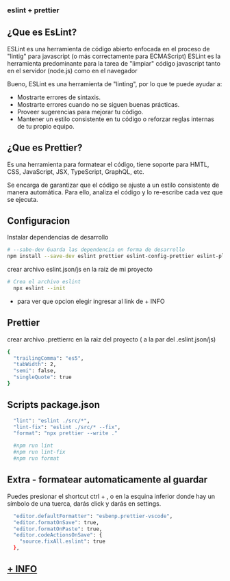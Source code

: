### eslint + prettier

## ¿Que es EsLint?
ESLint es una herramienta de código abierto enfocada en el proceso de "lintig" para javascript (o más correctamente para ECMAScript)
ESLint es la herramienta predominante para la tarea de "limpiar" código javascript tanto en el servidor (node.js) como en el navegador

Bueno, ESLint es una herramienta de "linting", por lo que te puede ayudar a:
- Mostrarte errores de sintaxis.
- Mostrarte errores cuando no se siguen buenas prácticas.
- Proveer sugerencias para mejorar tu código.
- Mantener un estilo consistente en tu código o reforzar reglas internas de tu propio equipo.

## ¿Que es Prettier?
Es una herramienta para formatear el código, tiene soporte para HMTL, CSS, JavaScript, JSX, TypeScript, GraphQL, etc.

Se encarga de garantizar que el código se ajuste a un estilo consistente de manera automática. Para ello, analiza el código y lo re-escribe cada vez que se ejecuta. 

## Configuracion

Instalar dependencias de desarrollo

```sh
# --sabe-dev Guarda las dependencia en forma de desarrollo
npm install --save-dev eslint prettier eslint-config-prettier eslint-plugin-prettier
```

crear archivo eslint.json/js en la raiz de mi proyecto

```sh
# Crea el archivo eslint
  npx eslint --init
```

- para ver que opcion elegir ingresar al link de + INFO

## Prettier

crear archivo .prettierrc en la raiz del proyecto ( a la par del .eslint.json/js)

```sh
{
  "trailingComma": "es5",
  "tabWidth": 2,
  "semi": false,
  "singleQuote": true
}
```

## Scripts package.json
```sh
  "lint": "eslint ./src/*",
  "lint-fix": "eslint ./src/* --fix",
  "format": "npx prettier --write ."

  #npm run lint
  #npm run lint-fix
  #npm run format
```


## Extra - formatear automaticamente al guardar

Puedes presionar el shortcut ctrl + , o en la esquina inferior donde hay un símbolo de una tuerca, darás click y darás en settings.

```sh
  "editor.defaultFormatter": "esbenp.prettier-vscode",
  "editor.formatOnSave": true,
  "editor.formatOnPaste": true,
  "editor.codeActionsOnSave": {
    "source.fixAll.eslint": true
  },
```

## [+ INFO](https://dev.to/mrluisfer/configurar-eslint-prettier-junto-con-vscode-3h00)
